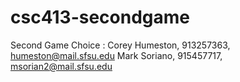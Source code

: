 # csc413-secondgame

Second Game Choice : 
Corey Humeston, 913257363, humeston@mail.sfsu.edu
Mark Soriano, 915457717, msorian2@mail.sfsu.edu
